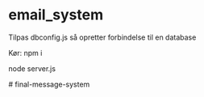 # email_system
 
 Tilpas dbconfig.js så opretter forbindelse til en database

 
 Kør:
 npm i 

 node server.js

#   f i n a l - m e s s a g e - s y s t e m 
 
 